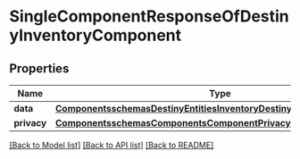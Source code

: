 # SingleComponentResponseOfDestinyInventoryComponent

## Properties
Name | Type | Description | Notes
------------ | ------------- | ------------- | -------------
**data** | [**ComponentsschemasDestinyEntitiesInventoryDestinyInventoryComponent**](ComponentsschemasDestinyEntitiesInventoryDestinyInventoryComponent.md) |  | [optional] 
**privacy** | [**ComponentsschemasComponentsComponentPrivacySetting**](ComponentsschemasComponentsComponentPrivacySetting.md) |  | [optional] 

[[Back to Model list]](../README.md#documentation-for-models) [[Back to API list]](../README.md#documentation-for-api-endpoints) [[Back to README]](../README.md)


